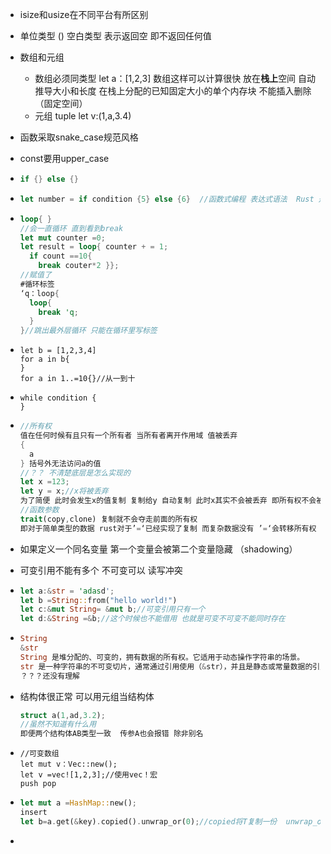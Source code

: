 * isize和usize在不同平台有所区别

* 单位类型 () 空白类型 表示返回空 即不返回任何值

* 数组和元组 

  * 数组必须同类型  let a：[1,2,3]  数组这样可以计算很快 放在**栈上**空间 自动推导大小和长度 在栈上分配的已知固定大小的单个内存块  不能插入删除（固定空间）
  * 元组  tuple   let v:(1,a,3.4)

* 函数采取snake_case规范风格

* const要用upper_case

* ```rust
  if {} else {}
  ```

* ```rust
  let number = if condition {5} else {6}  //函数式编程 表达式语法  Rust 是一种强调表达式的语言，几乎所有的东西都是表达式。
  ```

* ```rust
  loop{ } 
  //会一直循环 直到看到break     
  let mut counter =0;
  let result = loop{ counter + = 1;
    if count ==10{
      break couter*2 }};
  //赋值了
  #循环标签 
  ‘q：loop{
    loop{
      break 'q;
    }
  }//跳出最外层循环 只能在循环里写标签
  ```

* ```
  let b = [1,2,3,4]
  for a in b{
  }
  for a in 1..=10{}//从一到十
  ```

* ```
  while condition {
  }
  ```

* ```rust
  //所有权
  值在任何时候有且只有一个所有者 当所有者离开作用域 值被丢弃
  {
    a
  } 括号外无法访问a的值
  //？？ 不清楚底层是怎么实现的
  let x =123;
  let y = x;//x将被丢弃 
  为了简便 此时会发生x的值复制 复制给y 自动复制 此时x其实不会被丢弃 即所有权不会被转移 但对于较复杂的类型就会先前变量被丢弃 但如果后者先消亡 先前变量在后者消亡周期内依旧持有该值 即所有权转移
  //函数参数
  trait(copy,clone) 复制就不会夺走前面的所有权
  即对于简单类型的数据 rust对于’=‘已经实现了复制 而复杂数据没有 ’=‘会转移所有权
  ```

* 如果定义一个同名变量 第一个变量会被第二个变量隐藏 （shadowing）

* 可变引用不能有多个 不可变可以  读写冲突 

* ```rust
  let a:&str = 'adasd';
  let b =String::from("hello world!")
  let c:&mut String= &mut b;//可变引用只有一个
  let d:&String =&b;//这个时候也不能借用 也就是可变不可变不能同时存在
  ```

* ```rust
  String
  &str
  String 是堆分配的、可变的，拥有数据的所有权。它适用于动态操作字符串的场景。
  str 是一种字符串的不可变切片，通常通过引用使用（&str），并且是静态或常量数据的引用。
  ？？？还没有理解
  ```
  
* 结构体很正常 可以用元组当结构体

  ```rust
  struct a(1,ad,3.2);
  //虽然不知道有什么用
  即便两个结构体AB类型一致  传参A也会报错 除非别名
  ```

*  ```
   //可变数组
   let mut v：Vec::new();
   let v =vec![1,2,3];//使用vec！宏
   push pop
   ```

* ```rust
  let mut a =HashMap::new();
  insert
  let b=a.get(&key).copied().unwrap_or(0);//copied将T复制一份  unwrap_or(0)用来提供默认值 如果是none就提供默认值
  ```

* 

